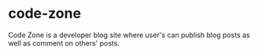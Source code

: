 # code-zone
Code Zone is a developer blog site where user's can publish blog posts as well as comment on others' posts.
